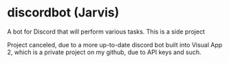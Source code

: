 # discordbot (Jarvis)
A bot for Discord that will perform various tasks. This is a side project

Project canceled, due to a more up-to-date discord bot built into Visual App 2, which is a private project on my github, due to API keys and such.
